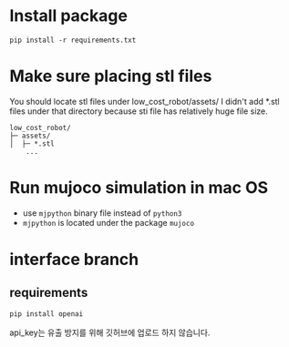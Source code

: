 #  Install package
```
pip install -r requirements.txt
```

# Make sure placing stl files
You should locate stl files under low_cost_robot/assets/
I didn't add *.stl files under that directory because sti file has
relatively huge file size.
```
low_cost_robot/
├─ assets/
│  ├─ *.stl
    ...
```

# Run mujoco simulation in mac OS
- use `mjpython` binary file instead of `python3`
- `mjpython` is located under the package `mujoco`

# interface branch
## requirements
```bash
pip install openai
```
api_key는 유출 방지를 위해 깃허브에 업로드 하지 않습니다.


